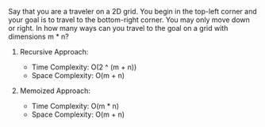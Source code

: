 Say that you are a traveler on a 2D grid. You begin in the top-left corner and your goal is to travel to the bottom-right corner. You may only move down or right.
In how many ways can you travel to the goal on a grid with dimensions m * n?

1. Recursive Approach:
    -   Time Complexity: O(2 ^ (m + n))
    -   Space Complexity: O(m + n)

2. Memoized Approach:
    -   Time Complexity: O(m * n)
    -   Space Complexity: O(m + n)
